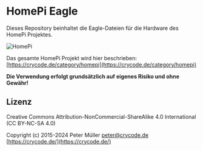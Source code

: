# HomePi Eagle

Dieses Repository beinhaltet die Eagle-Dateien für die Hardware des HomePi Projektes.

![HomePi](https://crycode.de/wp-content/uploads/2019/08/homepi-hardware-titelbild.jpg)

Das gesamte HomePi Projekt wird hier beschrieben: [https://crycode.de/category/homepi](https://crycode.de/category/homepi)

**Die Verwendung erfolgt grundsätzlich auf eigenes Risiko und ohne Gewähr!**

## Lizenz

Creative Commons Attribution-NonCommercial-ShareAlike 4.0 International (CC BY-NC-SA 4.0)

Copyright (c) 2015-2024 Peter Müller <peter@crycode.de> [https://crycode.de/](https://crycode.de/)
